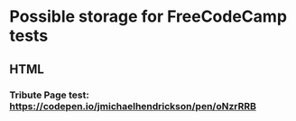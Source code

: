 # Possible storage for FreeCodeCamp tests
## HTML
### Tribute Page test: https://codepen.io/jmichaelhendrickson/pen/oNzrRRB
